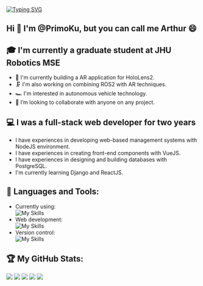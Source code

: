 [![Typing SVG](https://readme-typing-svg.demolab.com?font=Fira+Code&pause=1000&color=25F7C7&vCenter=true&width=435&lines=Robotics+Software+Engineer;Full-stack+developer;Looking+for+an+opportunity)](https://git.io/typing-svg)

## Hi 👋 I'm @PrimoKu, but you can call me Arthur 😄

## 🎓 I'm currently a graduate student at JHU Robotics MSE
- 🔭 I'm currently building a AR application for HoloLens2.
- 🗜 I'm also working on combining ROS2 with AR techniques.
- 🏎 I'm interested in autonomous vehicle technology.
- 👯 I’m looking to collaborate with anyone on any project.

## 💻 I was a full-stack web developer for two years
- I have experiences in developing web-based management systems with NodeJS environment.
- I have experiences in creating front-end components with VueJS.
- I have experiences in designing and building databases with PostgreSQL.
- I'm currently learning Django and ReactJS.

## 🧰 Languages and Tools:
- Currently using: <br />
![My Skills](https://skillicons.dev/icons?i=cpp,cs,py,ros,unity,matlab,tensorflow,pytorch)
- Web development: <br />
![My Skills](https://skillicons.dev/icons?i=nodejs,js,vue,php,laravel,django,react,postgres,html,css)
- Version control: <br />
![My Skills](https://skillicons.dev/icons?i=github,gitlab)

## :trophy: My GitHub Stats:
![](http://github-profile-summary-cards.vercel.app/api/cards/profile-details?username=primoku)
![](http://github-profile-summary-cards.vercel.app/api/cards/repos-per-language?username=primoku)
![](http://github-profile-summary-cards.vercel.app/api/cards/most-commit-language?username=primoku)
![](http://github-profile-summary-cards.vercel.app/api/cards/stats?username=primoku)
![](http://github-profile-summary-cards.vercel.app/api/cards/productive-time?username=primoku&utcOffset=-5)
<!--
**PrimoKu/PrimoKu** is a ✨ _special_ ✨ repository because its `README.md` (this file) appears on your GitHub profile.&theme=2077

Here are some ideas to get you started:

- 🔭 I’m currently working on ...
- 🌱 I’m currently learning ...
- 👯 I’m looking to collaborate on ...
- 🤔 I’m looking for help with ...
- 💬 Ask me about ...
- 📫 How to reach me: ...
- 😄 Pronouns: ...
- ⚡ Fun fact: ...
-->
